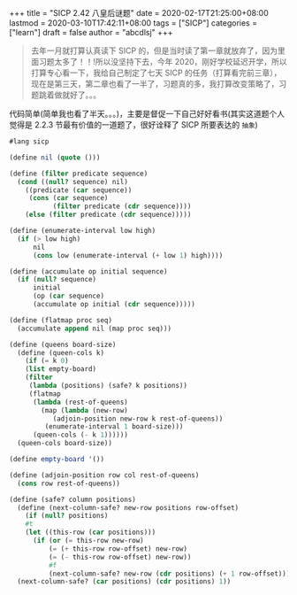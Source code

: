 +++
title = "SICP 2.42 八皇后谜题"
date = 2020-02-17T21:25:00+08:00
lastmod = 2020-03-10T17:42:11+08:00
tags = ["SICP"]
categories = ["learn"]
draft = false
author = "abcdlsj"
+++

> 去年一月就打算认真读下 SICP 的，但是当时读了第一章就放弃了，因为里面习题太多了！！!所以没坚持下去，今年 2020，刚好学校延迟开学，所以打算专心看一下，我给自己制定了七天 SICP 的任务（打算看完前三章），现在是第三天，第二章也看了一半了，习题真的多，我打算改变策略了，习题跳着做就好了。。。

<!--more-->

代码简单(简单我也看了半天。。。)，主要是督促一下自己好好看书(其实这道题个人觉得是 2.2.3 节最有价值的一道题了，很好诠释了 SICP 所要表达的 `抽象`)

```scheme
#lang sicp

(define nil (quote ()))

(define (filter predicate sequence)
  (cond ((null? sequence) nil)
	((predicate (car sequence))
	 (cons (car sequence)
	       (filter predicate (cdr sequence))))
	(else (filter predicate (cdr sequence)))))

(define (enumerate-interval low high)
  (if (> low high)
      nil
      (cons low (enumerate-interval (+ low 1) high))))

(define (accumulate op initial sequence)
  (if (null? sequence)
      initial
      (op (car sequence)
	  (accumulate op initial (cdr sequence)))))

(define (flatmap proc seq)
  (accumulate append nil (map proc seq)))

(define (queens board-size)
  (define (queen-cols k)
    (if (= k 0)
	(list empty-board)
	(filter
	 (lambda (positions) (safe? k positions))
	 (flatmap
	  (lambda (rest-of-queens)
	    (map (lambda (new-row)
		   (adjoin-position new-row k rest-of-queens))
		 (enumerate-interval 1 board-size)))
	  (queen-cols (- k 1))))))
  (queen-cols board-size))

(define empty-board '())

(define (adjoin-position row col rest-of-queens)
  (cons row rest-of-queens))

(define (safe? column positions)
  (define (next-column-safe? new-row positions row-offset)
    (if (null? positions)
	#t
	(let ((this-row (car positions)))
	  (if (or (= this-row new-row)
		  (= (+ this-row row-offset) new-row)
		  (= (- this-row row-offset) new-row))
	      #f
	      (next-column-safe? new-row (cdr positions) (+ 1 row-offset))))))
  (next-column-safe? (car positions) (cdr positions) 1))
```
